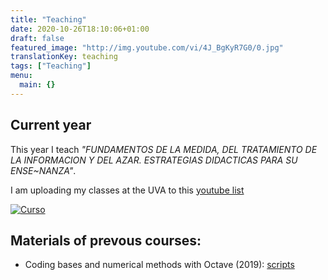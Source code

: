 ```yaml
---
title: "Teaching"
date: 2020-10-26T18:10:06+01:00
draft: false
featured_image: "http://img.youtube.com/vi/4J_BgKyR7G0/0.jpg"
translationKey: teaching
tags: ["Teaching"]
menu:
  main: {}
---
```


## Current year
 This year I teach *"FUNDAMENTOS DE LA MEDIDA, DEL TRATAMIENTO DE LA INFORMACION Y DEL AZAR. ESTRATEGIAS DIDACTICAS PARA SU ENSE~NANZA"*.

I am uploading my classes at the UVA to this  [youtube list](https://www.youtube.com/playlist?list=PLAwpU-CQvsuAtHCKzVpGgnq73e1v2O0Ij)

[![Curso](http://img.youtube.com/vi/4J_BgKyR7G0/0.jpg)](http://www.youtube.com/watch?v=4J_BgKyR7G0 "Curso")

## Materials of prevous courses:
* Coding bases and numerical methods with Octave (2019): [scripts](https://github.com/HugoJBello/clases-octave-2019)
 